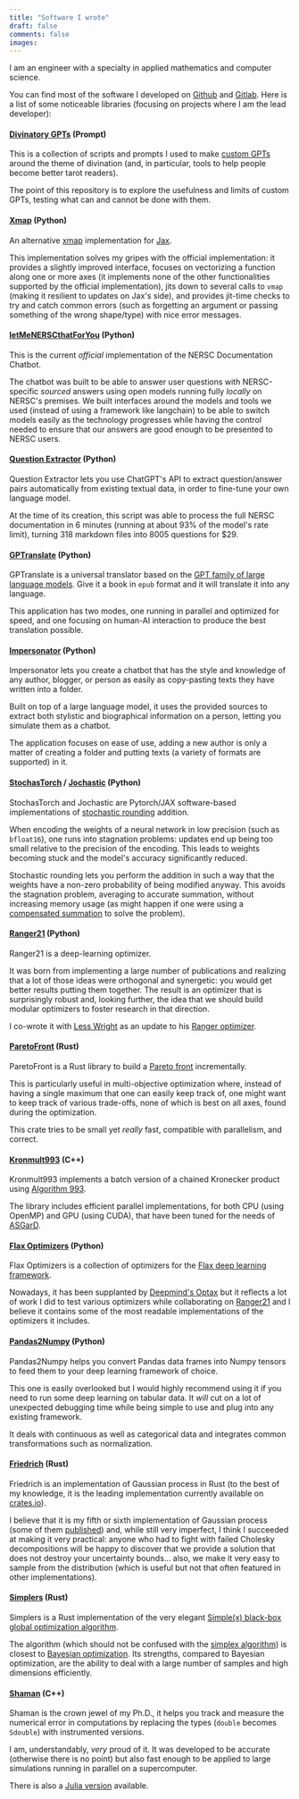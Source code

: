 ```yaml
---
title: "Software I wrote"
draft: false
comments: false
images:
---
```


I am an engineer with a specialty in applied mathematics and computer science.

You can find most of the software I developed on [Github](https://github.com/nestordemeure) and [Gitlab](https://gitlab.com/nestordemeure). Here is a list of some noticeable libraries (focusing on projects where I am the lead developer):

#### [Divinatory GPTs](https://github.com/nestordemeure/DivinatoryGPTs) (Prompt)

This is a collection of scripts and prompts I used to make [custom GPTs](https://openai.com/blog/introducing-gpts) around the theme of divination (and, in particular, tools to help people become better tarot readers).

The point of this repository is to explore the usefulness and limits of custom GPTs, testing what can and cannot be done with them.

#### [Xmap](https://github.com/nestordemeure/xmap/tree/main) (Python)

An alternative [xmap](https://jax.readthedocs.io/en/latest/_autosummary/jax.experimental.maps.xmap.html) implementation for [Jax](https://github.com/google/jax).

This implementation solves my gripes with the official implementation: it provides a slightly improved interface, focuses on vectorizing a function along one or more axes (it implements none of the other functionalities supported by the official implementation), jits down to several calls to `vmap` (making it resilient to updates on Jax's side), and provides jit-time checks to try and catch common errors (such as forgetting an argument or passing something of the wrong shape/type) with nice error messages.

#### [letMeNERSCthatForYou](https://github.com/nestordemeure/letMeNERSCthatForYou) (Python)

This is the current *official* implementation of the NERSC Documentation Chatbot.

The chatbot was built to be able to answer user questions with NERSC-specific *sourced* answers using open models running fully *locally* on NERSC's premises.
We built interfaces around the models and tools we used (instead of using a framework like langchain) to be able to switch models easily as the technology progresses while having the control needed to ensure that our answers are good enough to be presented to NERSC users.

#### [Question Extractor](https://github.com/nestordemeure/question_extractor) (Python)

Question Extractor lets you use ChatGPT's API to extract question/answer pairs automatically from existing textual data, in order to fine-tune your own language model.

At the time of its creation, this script was able to process the full NERSC documentation in 6 minutes (running at about 93% of the model's rate limit), turning 318 markdown files into 8005 questions for $29.

#### [GPTranslate](https://github.com/nestordemeure/GPTranslate) (Python)

GPTranslate is a universal translator based on the [GPT family of large language models](https://openai.com/product). Give it a book in `epub` format and it will translate it into any language.

This application has two modes, one running in parallel and optimized for speed, and one focusing on human-AI interaction to produce the best translation possible.

#### [Impersonator](https://github.com/nestordemeure/impersonator) (Python)

Impersonator lets you create a chatbot that has the style and knowledge of any author, blogger, or person as easily as copy-pasting texts they have written into a folder.

Built on top of a large language model, it uses the provided sources to extract both stylistic and biographical information on a person, letting you simulate them as a chatbot.

The application focuses on ease of use, adding a new author is only a matter of creating a folder and putting texts (a variety of formats are supported) in it.

#### [StochasTorch](https://github.com/nestordemeure/stochastorch) / [Jochastic](https://github.com/nestordemeure/jochastic) (Python)

StochasTorch and Jochastic are Pytorch/JAX software-based implementations of [stochastic rounding](https://nhigham.com/2020/07/07/what-is-stochastic-rounding/) addition.

When encoding the weights of a neural network in low precision (such as `bfloat16`), one runs into stagnation problems: updates end up being too small relative to the precision of the encoding. This leads to weights becoming stuck and the model's accuracy significantly reduced.

Stochastic rounding lets you perform the addition in such a way that the weights have a non-zero probability of being modified anyway. This avoids the stagnation problem, averaging to accurate summation, without increasing memory usage (as might happen if one were using a [compensated summation](https://en.wikipedia.org/wiki/Kahan_summation_algorithm) to solve the problem).

#### [Ranger21](https://github.com/lessw2020/Ranger21) (Python)

Ranger21 is a deep-learning optimizer.

It was born from implementing a large number of publications and realizing that a lot of those ideas were orthogonal and synergetic: you would get better results putting them together. The result is an optimizer that is surprisingly robust and, looking further, the idea that we should build modular optimizers to foster research in that direction.

I co-wrote it with [Less Wright](https://github.com/lessw2020) as an update to his [Ranger optimizer](https://github.com/lessw2020/Ranger-Deep-Learning-Optimizer).

#### [ParetoFront](https://github.com/nestordemeure/paretoFront) (Rust)

ParetoFront is a Rust library to build a [Pareto front](https://en.wikipedia.org/wiki/Pareto_front) incrementally.

This is particularly useful in multi-objective optimization where, instead of having a single maximum that one can easily keep track of, one might want to keep track of various trade-offs, none of which is best on all axes, found during the optimization.

This crate tries to be small yet *really* fast, compatible with parallelism, and correct.

#### [Kronmult993](https://github.com/project-asgard/kronmult993) (C++)

Kronmult993 implements a batch version of a chained Kronecker product using [Algorithm 993](https://dl.acm.org/doi/abs/10.1145/3291041).

The library includes efficient parallel implementations, for both CPU (using OpenMP) and GPU (using CUDA), that have been tuned for the needs of [ASGarD](https://github.com/project-asgard/asgard).

#### [Flax Optimizers](https://github.com/nestordemeure/flaxOptimizers) (Python)

Flax Optimizers is a collection of optimizers for the [Flax deep learning framework](https://github.com/google/flax).

Nowadays, it has been supplanted by [Deepmind's Optax](https://github.com/deepmind/optax) but it reflects a lot of work I did to test various optimizers while collaborating on [Ranger21](https://github.com/lessw2020/Ranger21) and I believe it contains some of the most readable implementations of the optimizers it includes.

#### [Pandas2Numpy](https://github.com/nestordemeure/pandas2numpy) (Python)

Pandas2Numpy helps you convert Pandas data frames into Numpy tensors to feed them to your deep learning framework of choice.

This one is easily overlooked but I would highly recommend using it if you need to run some deep learning on tabular data. It *will* cut on a lot of unexpected debugging time while being simple to use and plug into any existing framework.

It deals with continuous as well as categorical data and integrates common transformations such as normalization.

#### [Friedrich](https://github.com/nestordemeure/friedrich) (Rust)

Friedrich is an implementation of Gaussian process in Rust (to the best of my knowledge, it is the leading implementation currently available on [crates.io](https://crates.io/crates/friedrich)).

I believe that it is my fifth or sixth implementation of Gaussian process (some of them [published](https://github.com/nestordemeure/tabularGP)) and, while still very imperfect, I think I succeeded at making it very practical: anyone who had to fight with failed Cholesky decompositions will be happy to discover that we provide a solution that does not destroy your uncertainty bounds... also, we make it very easy to sample from the distribution (which is useful but not that often featured in other implementations).

#### [Simplers](https://github.com/nestordemeure/Simplers) (Rust)

Simplers is a Rust implementation of the very elegant [Simple(x) black-box global optimization algorithm](https://github.com/chrisstroemel/Simple).

The algorithm (which should not be confused with the [simplex algorithm](https://en.wikipedia.org/wiki/Simplex_algorithm)) is closest to [Bayesian optimization](https://en.wikipedia.org/wiki/Bayesian_optimization). Its strengths, compared to Bayesian optimization, are the ability to deal with a large number of samples and high dimensions efficiently.

#### [Shaman](https://gitlab.com/numerical_shaman/shaman) (C++)

Shaman is the crown jewel of my Ph.D., it helps you track and measure the numerical error in computations by replacing the types (`double` becomes `Sdouble`) with instrumented versions.

I am, understandably, *very* proud of it. It was developed to be accurate (otherwise there is no point) but also fast enough to be applied to large simulations running in parallel on a supercomputer.

There is also a [Julia version](https://gitlab.com/numerical_shaman/shaman_julia) available.
